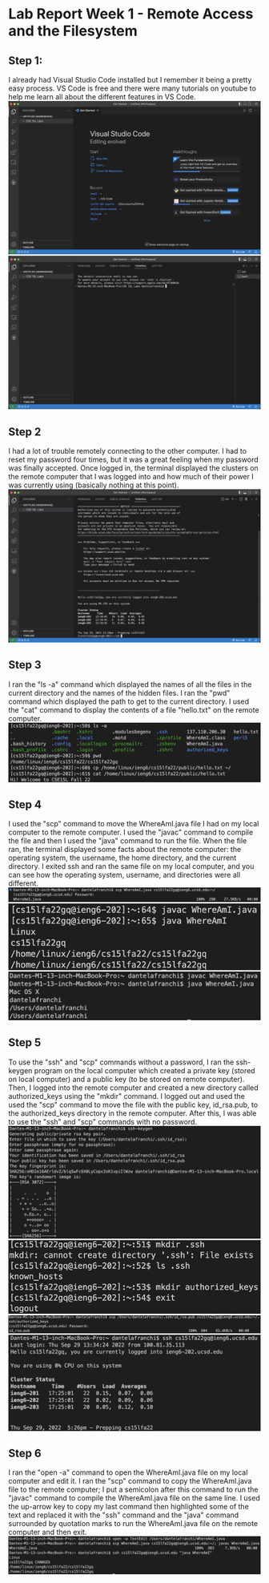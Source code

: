 # Lab Report Week 1 - Remote Access and the Filesystem

## Step 1:
I already had Visual Studio Code installed but I remember it being a pretty easy process. VS Code is free and there were many tutorials on youtube to help me learn all about the different features in VS Code.
![Image](Screenshots/VSCode-home-page-SS.png)
![Image](Screenshots/New-VSCode-terminal-SS.png) 

## Step 2
I had a lot of trouble remotely connecting to the other computer. I had to reset my password four times, but it was a great feeling when my password was finally accepted. Once logged in, the terminal displayed the clusters on the remote computer that I was logged into and how much of their power I was currently using (basically nothing at this point).
![Image](Screenshots/remotely-connecting.png)

## Step 3
I ran the "ls -a" command which displayed the names of all the files in the current directory and the names of the hidden files. I ran the "pwd" command which displayed the path to get to the current directory. I used the "cat" command to display the contents of a file "hello.txt" on the remote computer.
![Image](Screenshots/running-some-commands.png)

## Step 4
I used the "scp" command to move the WhereAmI.java file I had on my local computer to the remote computer. I used the "javac" command to compile the file and then I used the "java" command to run the file. When the file ran, the terminal displayed some facts about the remote computer: the operating system, the username, the home directory, and the current directory. I exited ssh and ran the same file on my local computer, and you can see how the operating system, username, and directories were all different.
![Image](Screenshots/moving-file.png)
![Image](Screenshots/compiling-and-running-moved-file.png)
![Image](Screenshots/running-file-locally.png)

## Step 5
To use the "ssh" and "scp" commands without a password, I ran the ssh-keygen program on the local computer which created a private key (stored on local computer) and a public key (to be stored on remote computer). Then, I logged into the remote computer and created a new directory called authorized_keys using the "mkdir" command. I logged out and used the used the "scp" command to move the file with the public key, id_rsa.pub, to the authorized_keys directory in the remote computer. After this, I was able to use the "ssh" and "scp" commands with no password.
![Image](Screenshots/running-ssh-keygen.png)
![Image](Screenshots/creating-authorized_keys-directory.png)
![Image](Screenshots/moving-public-key-file.png)
![Image](Screenshots/using-ssh-with-no-password.png)

## Step 6
I ran the "open -a" command to open the WhereAmI.java file on my local computer and edit it. I ran the "scp" command to copy the WhereAmI.java file to the remote computer; I put a semicolon after this command to run the "javac" command to compile the WhereAmI.java file on the same line. I used the up-arrow key to copy my last command then highlighted some of the text and replaced it with the "ssh" command and the "java" command surrounded by quotation marks to run the WhereAmI.java file on the remote computer and then exit.
![Image](Screenshots/optimizing-remote-run.png)